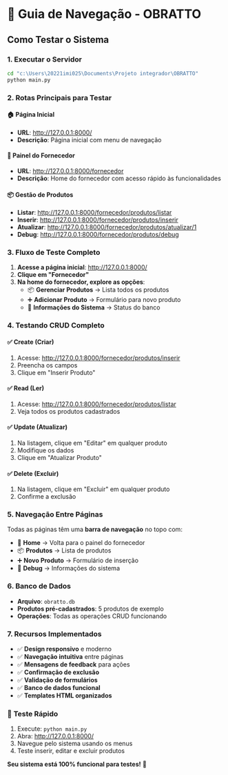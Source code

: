 # 🚀 Guia de Navegação - OBRATTO

## Como Testar o Sistema

### 1. **Executar o Servidor**
```bash
cd "c:\Users\20221imi025\Documents\Projeto integrador\OBRATTO"
python main.py
```

### 2. **Rotas Principais para Testar**

#### 🏠 **Página Inicial**
- **URL**: http://127.0.0.1:8000/
- **Descrição**: Página inicial com menu de navegação

#### 🏪 **Painel do Fornecedor**
- **URL**: http://127.0.0.1:8000/fornecedor
- **Descrição**: Home do fornecedor com acesso rápido às funcionalidades

#### 📦 **Gestão de Produtos**
- **Listar**: http://127.0.0.1:8000/fornecedor/produtos/listar
- **Inserir**: http://127.0.0.1:8000/fornecedor/produtos/inserir
- **Atualizar**: http://127.0.0.1:8000/fornecedor/produtos/atualizar/1
- **Debug**: http://127.0.0.1:8000/fornecedor/produtos/debug

### 3. **Fluxo de Teste Completo**

1. **Acesse a página inicial**: http://127.0.0.1:8000/
2. **Clique em "Fornecedor"**
3. **Na home do fornecedor, explore as opções**:
   - 📦 **Gerenciar Produtos** → Lista todos os produtos
   - ➕ **Adicionar Produto** → Formulário para novo produto
   - 🔧 **Informações do Sistema** → Status do banco

### 4. **Testando CRUD Completo**

#### ✅ **Create (Criar)**
1. Acesse: http://127.0.0.1:8000/fornecedor/produtos/inserir
2. Preencha os campos
3. Clique em "Inserir Produto"

#### ✅ **Read (Ler)**
1. Acesse: http://127.0.0.1:8000/fornecedor/produtos/listar
2. Veja todos os produtos cadastrados

#### ✅ **Update (Atualizar)**
1. Na listagem, clique em "Editar" em qualquer produto
2. Modifique os dados
3. Clique em "Atualizar Produto"

#### ✅ **Delete (Excluir)**
1. Na listagem, clique em "Excluir" em qualquer produto
2. Confirme a exclusão

### 5. **Navegação Entre Páginas**

Todas as páginas têm uma **barra de navegação** no topo com:
- 🏪 **Home** → Volta para o painel do fornecedor
- 📦 **Produtos** → Lista de produtos
- ➕ **Novo Produto** → Formulário de inserção
- 🔧 **Debug** → Informações do sistema

### 6. **Banco de Dados**

- **Arquivo**: `obratto.db`
- **Produtos pré-cadastrados**: 5 produtos de exemplo
- **Operações**: Todas as operações CRUD funcionando

### 7. **Recursos Implementados**

- ✅ **Design responsivo** e moderno
- ✅ **Navegação intuitiva** entre páginas
- ✅ **Mensagens de feedback** para ações
- ✅ **Confirmação de exclusão**
- ✅ **Validação de formulários**
- ✅ **Banco de dados funcional**
- ✅ **Templates HTML organizados**

### 🎯 **Teste Rápido**

1. Execute: `python main.py`
2. Abra: http://127.0.0.1:8000/
3. Navegue pelo sistema usando os menus
4. Teste inserir, editar e excluir produtos

**Seu sistema está 100% funcional para testes!** 🚀
